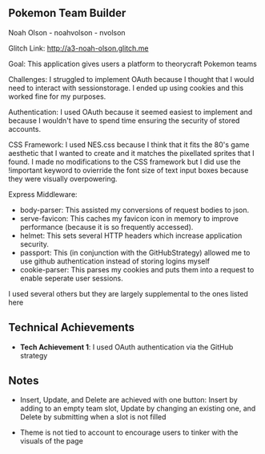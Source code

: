 ## Pokemon Team Builder
Noah Olson - noahvolson - nvolson

Glitch Link: http://a3-noah-olson.glitch.me

Goal: This application gives users a platform to theorycraft Pokemon teams 

Challenges: I struggled to implement OAuth because I thought that I would need to interact with sessionstorage. I ended up using cookies and this worked fine for my purposes. 

Authentication: I used OAuth because it seemed easiest to implement and because I wouldn't have to spend time ensuring the security of stored accounts.

CSS Framework: I used NES.css because I think that it fits the 80's game aesthetic that I wanted to create and it matches the pixellated sprites that I found. I made no modifications to the CSS framework but I did use the !important keyword to ovierride the font size of text input boxes because they were visually overpowering. 

Express Middleware:
- body-parser: This assisted my conversions of request bodies to json.
- serve-favicon: This caches my favicon icon in memory to improve performance (because it is so frequently accessed).
- helmet: This sets several HTTP headers which increase application security.
- passport: This (in conjunction with the GitHubStrategy) allowed me to use github authentication instead of storing logins myself
- cookie-parser: This parses my cookies and puts them into a request to enable seperate user sessions. 

I used several others but they are largely supplemental to the ones listed here

## Technical Achievements
- **Tech Achievement 1**: I used OAuth authentication via the GitHub strategy


## Notes
- Insert, Update, and Delete are achieved with one button: Insert by adding to an empty team slot, Update by changing an existing one, and Delete by submitting when a slot is not filled

- Theme is not tied to account to encourage users to tinker with the visuals of the page

